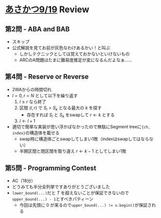 # [あさかつ9/19](https://kenkoooo.com/atcoder/#/contest/show/b87b4eaf-6cc9-4184-a14b-bbe6967e7efd) Review

## 第2問 - ABA and BAB
- スキップ
- 公式解説を見てお前が灰色なわけあるかい！と叫ぶ
  - しかしテクニックとしては覚えておかないといけないもの
  - ARCのA問題はたまに難易度推定が変になるんだよなぁ……

## 第4問 - Reserve or Reverse
- 2WAからの時間切れ
- $l = 0, r = N$ として以下を繰り返す
    1. $l \geq r$ なら終了
    1. 区間 $(l, r)$ で $S_l > S_k$ となる最大の $k$ を探す
        - 存在すれば $S_l$ と $S_k$ をswapして $r \gets k$ とする
    1. $l \gets l+1$
- 適切で簡単な実装が思い浮かばなかったので無駄にSegment treeに`{ch, index}`の構造体を載せる
  - swap時に構造体ごとswapしてしまい1敗（indexはswapしてはならない）
  - 半開区間と閉区間を取り違え $r \gets k-1$ としてしまい1敗

## 第5問 - Programming Contest
- AC（18分）
- どうみても半分全列挙ですありがとうございました
- `lower_bound(...)`だと $T$ を超えないことが保証できないので `upper_bound(...) - 1`とすべきパティーン
  - 今回は先頭に $0$ が来るので`upper_bound(...) != v.begin()`が保証される
